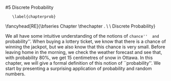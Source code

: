 #5 Discrete Probability

       \label{chapterprob}
\fancyhead[RE]{\bfseries Chapter \thechapter . \ \ Discrete Probability}

We all have some intuitive understanding of the notions of ``chance'' 
and ``probability''. When buying a lottery ticket, we know that there is 
a chance of winning the jackpot, but we also know that this chance 
is very small. Before leaving home in the morning, we check the weather 
forecast and see that, with probability $80\%$, we get $15$ centimetres 
of snow in Ottawa. In this chapter, we will give a formal definition 
of this notion of ``probability''. We start by presenting a surprising 
application of probability and random numbers. 


